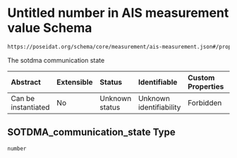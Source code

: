 # Untitled number in AIS measurement value Schema

```txt
https://poseidat.org/schema/core/measurement/ais-measurement.json#/properties/SOTDMA_communication_state
```

The sotdma communication state

| Abstract            | Extensible | Status         | Identifiable            | Custom Properties | Additional Properties | Access Restrictions | Defined In                                                                                    |
| :------------------ | :--------- | :------------- | :---------------------- | :---------------- | :-------------------- | :------------------ | :-------------------------------------------------------------------------------------------- |
| Can be instantiated | No         | Unknown status | Unknown identifiability | Forbidden         | Allowed               | none                | [ais-measurement.json*](schemas/core/measurement/ais-measurement.json "open original schema") |

## SOTDMA_communication_state Type

`number`
